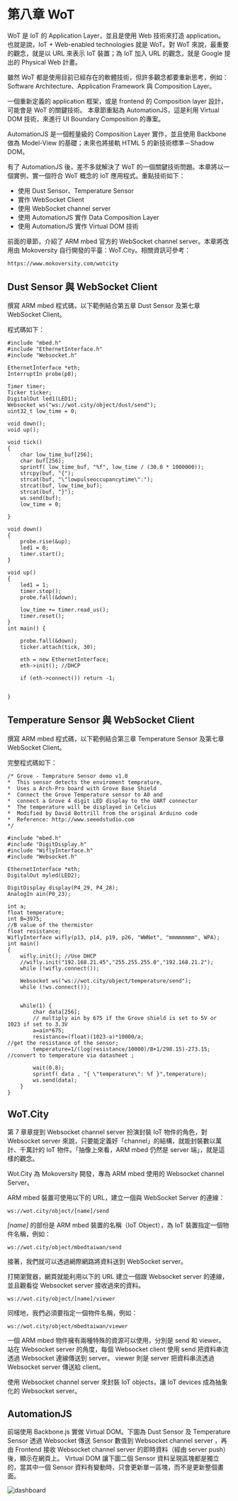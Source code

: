 # 第八章 WoT

WoT 是 IoT 的 Application Layer，並且是使用 Web 技術來打造 application。也就是說，IoT + Web-enabled technologies 就是 WoT。對 WoT 來說，最重要的觀念，就是以 URL 來表示 IoT 裝置；為 IoT 加入 URL 的觀念，就是 Google 提出的 Physical Web 計畫。

雖然 WoT 都是使用目前已經存在的軟體技術，但許多觀念都要重新思考，例如：Software Architecture、Application Framework 與 Composition Layer。

一個重新定義的 application 框架，或是 frontend 的 Composition layer 設計，可能會是 WoT 的關鍵技術。
本章節重點為 AutomationJS，這是利用 Virtual DOM 技術，來進行 UI Boundary Composition 的專案。

AutomationJS 是一個輕量級的 Composition Layer 實作，並且使用 Backbone 做為 Model-View 的基礎；未來也將接軌 HTML 5 的新技術標準－Shadow DOM。

有了 AutomationJS 後，差不多就解決了 WoT 的一個關鍵技術問題。本章將以一個實例，實一個符合 WoT 概念的 IoT 應用程式。重點技術如下：

* 使用 Dust Sensor、Temperature Sensor
* 實作 WebSocket Client
* 使用 WebSocket channel server
* 使用 AutomationJS 實作 Data Composition Layer
* 使用 AutomationJS 實作 Virtual DOM 技術

前面的章節，介紹了 ARM mbed 官方的 WebSocket channel server。本章將改用由 Mokoversity 自行開發的平臺：WoT.City。相關資訊可參考：

```
https://www.mokoversity.com/wotcity
```

## Dust Sensor 與 WebSocket Client

撰寫 ARM mbed 程式碼，以下範例結合第五章 Dust Sensor 及第七章 WebSocket Client。

程式碼如下：

```
#include "mbed.h"
#include "EthernetInterface.h"
#include "Websocket.h"

EthernetInterface *eth;
InterruptIn probe(p8);

Timer timer;
Ticker ticker;
DigitalOut led1(LED1);
Websocket ws("ws://wot.city/object/dust/send");
uint32_t low_time = 0;

void down();
void up();

void tick()
{
    char low_time_buf[256];
    char buf[256];
    sprintf( low_time_buf, "%f", low_time / (30.0 * 1000000));
    strcpy(buf, "{"); 
    strcat(buf, "\"lowpulseoccupancytime\":");
    strcat(buf, low_time_buf);
    strcat(buf, "}");
    ws.send(buf);
    low_time = 0;
   
}
 
void down()
{
    probe.rise(&up);
    led1 = 0;
    timer.start();
}

void up()
{
    led1 = 1;
    timer.stop();
    probe.fall(&down);
    
    low_time += timer.read_us();
    timer.reset();
}
int main() {
   
    probe.fall(&down);
    ticker.attach(tick, 30);

    eth = new EthernetInterface;
    eth->init(); //DHCP

    if (eth->connect()) return -1;
        
    
}
```

## Temperature Sensor 與 WebSocket Client

撰寫 ARM mbed 程式碼，以下範例結合第三章 Temperature Sensor 及第七章 WebSocket Client。

完整程式碼如下：

```
/* Grove - Temprature Sensor demo v1.0
*  This sensor detects the enviroment temprature,
*  Uses a Arch-Pro board with Grove Base Shield
*  Connect the Grove Temperature sensor to A0 and
*  connect a Grove 4 digit LED display to the UART connector
*  The temperature will be displayed in Celcius
*  Modified by David Bottrill from the original Arduino code
*  Reference: http://www.seeedstudio.com
*/

#include "mbed.h"
#include "DigitDisplay.h"
#include "WiflyInterface.h"
#include "Websocket.h"

EthernetInterface *eth;
DigitalOut myled(LED2);

DigitDisplay display(P4_29, P4_28);
AnalogIn ain(P0_23);

int a;
float temperature;
int B=3975;                                                         //B value of the thermistor
float resistance;
WiflyInterface wifly(p13, p14, p19, p26, "WWNet", "mmmmmmmm", WPA);
int main()
{
    wifly.init(); //Use DHCP
    //wifly.init("192.168.21.45","255.255.255.0","192.168.21.2");
    while (!wifly.connect());
    
    Websocket ws("ws://wot.city/object/temperature/send");
    while (!ws.connect());
    
    
    while(1) {
        char data[256];
        // multiply ain by 675 if the Grove shield is set to 5V or 1023 if set to 3.3V
        a=ain*675;
        resistance=(float)(1023-a)*10000/a;                         //get the resistance of the sensor;
        temperature=1/(log(resistance/10000)/B+1/298.15)-273.15;    //convert to temperature via datasheet ;
        
        wait(0.8);
        sprintf( data , "{ \"temperature\": %f }",temperature);
        ws.send(data);
    }
}
```
## WoT.City

第 7 章章提到 Websocket channel server 扮演封裝 IoT 物件的角色，對 Websocket server 來說，只要能定義好「channel」的結構，就能封裝數以萬計、千萬計的 IoT 物件。「抽像上來看，ARM mbed 仍然是 server 端」，就是這樣的觀念。

Wot.City 為 Mokoversity 開發，專為 ARM mbed 使用的 Websocket channel Server。

ARM mbed 裝置可使用以下的 URL，建立一個與 WebSocket Server 的連線：

```
ws://wot.city/object/[name]/send
```

*[name]* 的部份是 ARM mbed 裝置的名稱（IoT Object），為 IoT 裝置指定一個物件名稱，例如：

```
ws://wot.city/object/mbedtaiwan/send
```

接著，我們就可以透過網際網路將資料送到 WebSocket server。

打開瀏覽器，網頁就能利用以下的 URL 建立一個跟 Websocket server 的連線，並且觀看從 Websocket server 接收過來的資料。

```
ws://wot.city/object/[name]/viewer
```

同樣地，我們必須要指定一個物件名稱，例如：

```
ws://wot.city/object/mbedtaiwan/viewer
```

一個 ARM mbed 物件擁有兩種特殊的資源可以使用，分別是 send 和 viewer。
站在 Websocket server 的角度，每個 Websocket client 使用 send 把資料串流透過 Websocket 連線傳送到 server。
viewer 則是 server 把資料串流透過 Websocket server 傳送給 client。

使用 Websocket channel server 來封裝 IoT objects，讓 IoT devices 成為抽象化的 Websocket server。

## AutomationJS

前端使用 Backbone.js 實做 Virtual DOM。下圖為 Dust Sensor 及 Temperature Sensor 透過 Websocket 傳送 Sensor 數值到  Websocket channel server ，再由 Frontend 接收 Websocket channel server 的即時資料（經由 server push）後，顯示在網頁上。 Virtual DOM 讓下圖二個 Sensor 資料呈現區塊都是獨立的，當其中一個 Sensor 資料有變動時，只會更新單一區塊，而不是更新整個畫面。

![dashboard](http://i.imgur.com/BFturz1.png)

